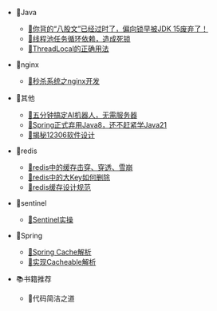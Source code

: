* 📁Java
  * [📝你背的“八股文”已经过时了，偏向锁早被JDK 15废弃了！](md/java/01-你背的“八股文”已经过时了，偏向锁早被JDK%2015废弃了！.md)
  * [📝线程池任务循环依赖，造成死锁](md/java/02-完蛋了，线程池死锁，生产出Bug了.md)
  * [📝ThreadLocal的正确用法](md/java/03-你真的会用ThreadLocal吗.md)

* 📁nginx
  * [📝秒杀系统之nginx开发](md/nginx/01-秒杀系统之Nginx开发.md)

* 📁其他
  * [📝五分钟搞定AI机器人，无需服务器](md/other/01-震惊！五分钟轻松搞定公众号AI机器人，无须服务器.md)
  * [📝Spring正式弃用Java8，还不赶紧学Java21](md/other/02-Spring正式弃用Java%208，还不赶紧学Java%2021.md)
  * [📝揭秘12306软件设计](md/other/03-春运抢票大作战：揭秘12306，为什么你的票总被抢光了？.md)

* 📁redis
  * [📝redis中的缓存击穿、穿透、雪崩](md/redis/01-不用背八股文！一文搞懂redis缓存击穿、穿透、雪崩！.md)
  * [📝redis中的大Key如何删除](md/redis/02-redis中的大key要如何删除？.md)
  * [📝redis缓存设计规范](md/redis/03-redis缓存设计规范.md)

* 📁sentinel
  * [📝Sentinel实操](md/sentinel/01-Sentinel实操：微服务稳定性的流量守护神.md)

* 📁Spring
  * [📝Spring Cache解析](md/spring/01-Spring%20Cache解析.md)
  * [📝实现Cacheable解析](md/spring/02-实现Cacheable注解.md)




* 📚️书籍推荐
  * 📘代码简洁之道